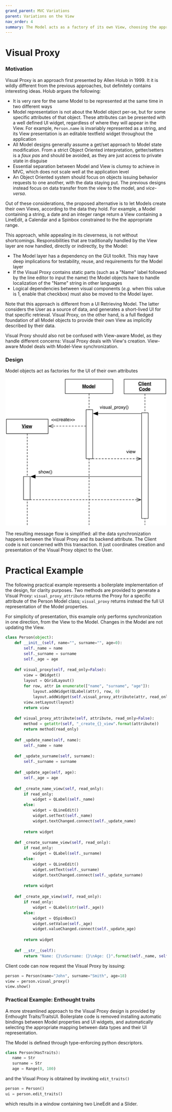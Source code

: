 ```yaml
---
grand_parent: MVC Variations
parent: Variations on the View
nav_order: 4
summary: The Model acts as a factory of its own View, choosing the appropriate representation for its data.
---
```

# Visual Proxy

### Motivation

Visual Proxy is an approach first presented by Allen Holub in 1999. It
it is wildly different from the previous approaches, but definitely contains
interesting ideas. Holub argues the following:

- It is very rare for the same Model to be represented at the same 
  time in two different ways
- Model representation is not about the Model object per-se, but
  for some specific attributes of that object. These attributes 
  can be presented with a well defined UI widget, regardless of 
  where they will appear in the View. For example, 
  ``Person.name`` is invariably represented as a string, 
  and its View presentation is an editable textfield widget throughout
  the application
- All Model designs generally assume a get/set approach to
  Model state modification. From a strict Object Oriented interpretation,
  getter/setters is a *faux pas* and should be avoided, as they are
  just access to private state in disguise
- Essential separation between Model and View is clumsy to
  achieve in MVC, which does not scale well at the application level
- An Object Oriented system should focus on objects issuing behavior
  requests to one another, with the data staying put. The previous designs
  instead focus on data transfer from the view to the model, and *vice-versa*.

Out of these considerations, the proposed alternative is to let Models 
create their own Views, according to the data they hold. For example, 
a Model containing a string, a date and an integer range return 
a View containing a LineEdit, a Calendar and a Spinbox constrained
to the the appropriate range.

This approach, while appealing in its cleverness, is not without 
shortcomings. Responsibilities that are traditionally handled by 
the View layer are now handled, directly or indirectly, by the Model:

- The Model layer has a dependency on the GUI toolkit.
  This may have deep implications for testability, reuse, and 
  requirements for the Model layer
- If the Visual Proxy contains static parts (such as a "Name" label
  followed by the line editor to input the name) the Model objects 
  have to handle localization of the "Name" string in other languages
- Logical dependencies between visual components (*e.g.* when this 
  value is 1, enable that checkbox) must also be moved to the 
  Model layer.

Note that this approach is different from a UI Retrieving Model. 
The latter considers the User as a source of data, and generates
a short-lived UI for that specific retrieval. Visual Proxy, on the 
other hand, is a full fledged foundation of all Model objects 
to provide their own View as implicitly described by their data.

Visual Proxy should also not be confused with View-aware Model,
as they handle different concerns: Visual Proxy deals with 
View's creation. View-aware Model deals with Model-View 
synchronization. 

### Design

Model objects act as factories for the UI of their own attributes

<p align="center">
    <img src="images/visual_proxy/visual_proxy.png" />
</p>

The resulting message flow is simplified: all the data synchronization happens 
between the Visual Proxy and its backend attribute. The Client code
is not concerned with this transaction. It just coordinates
creation and presentation of the Visual Proxy object to the User.

# Practical Example 

The following practical example represents a boilerplate 
implementation of the design, for clarity purposes. 
Two methods are provided to generate a Visual Proxy: 
`visual_proxy_attribute` returns the Proxy for a specific 
attribute of the Person Model class; `visual_proxy` returns 
instead the full UI representation of the Model properties.

For simplicity of presentation, this example only performs 
synchronization in one direction, from the View to the Model.
Changes in the Model are not updating the View.

```python
class Person(object):
    def __init__(self, name="", surname="", age=0):
        self._name = name
        self._surname = surname
        self._age = age

    def visual_proxy(self, read_only=False):
        view = QWidget()
        layout = QGridLayout()
        for row, attr in enumerate(["name", "surname", "age"]):
            layout.addWidget(QLabel(attr), row, 0)
            layout.addWidget(self.visual_proxy_attribute(attr, read_only), row, 1)
        view.setLayout(layout)
        return view
        
    def visual_proxy_attribute(self, attribute, read_only=False):
        method = getattr(self, "_create_{}_view".format(attribute))
        return method(read_only)

    def _update_name(self, name):
        self._name = name

    def _update_surname(self, surname):
        self._surname = surname

    def _update_age(self, age):
        self._age = age

    def _create_name_view(self, read_only):
        if read_only:
            widget = QLabel(self._name)
        else:
            widget = QLineEdit()
            widget.setText(self._name)
            widget.textChanged.connect(self._update_name)

        return widget

    def _create_surname_view(self, read_only):
        if read_only:
            widget = QLabel(self._surname)
        else:
            widget = QLineEdit()
            widget.setText(self._surname)
            widget.textChanged.connect(self._update_surname)

        return widget

    def _create_age_view(self, read_only):
        if read_only:
            widget = QLabel(str(self._age))
        else:
            widget = QSpinBox()
            widget.setValue(self._age)
            widget.valueChanged.connect(self._update_age)

        return widget

    def __str__(self):
        return "Name: {}\nSurname: {}\nAge: {}".format(self._name, self._surname, self._age)
```

Client code can now request the Visual Proxy by issuing:

```python
person = Person(name="John", surname="Smith", age=18)
view = person.visual_proxy()
view.show()
```

### Practical Example: Enthought traits

A more streamlined approach to the Visual Proxy design is provided 
by Enthought Traits/TraitsUI. Boilerplate code is removed
installing automatic bindings between Model properties and UI widgets, 
and automatically selecting the appropriate mapping between data types 
and their UI representation.

The Model is defined through type-enforcing python descriptors. 
```python
class Person(HasTraits):
   name = Str
   surname = Str
   age = Range(0, 100)
```

and the Visual Proxy is obtained by invoking `edit_traits()`

```python
person = Person()
ui = person.edit_traits()
```

which results in a window containing two LineEdit and a Slider.
